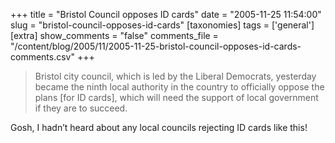 +++
title = "Bristol Council opposes ID cards"
date = "2005-11-25 11:54:00"
slug = "bristol-council-opposes-id-cards"
[taxonomies]
tags = ['general']
[extra]
show_comments = "false"
comments_file = "/content/blog/2005/11/2005-11-25-bristol-council-opposes-id-cards-comments.csv"
+++

> Bristol city council, which is led by the Liberal Democrats, yesterday became the ninth local authority in the country to officially oppose the plans \[for ID cards\], which will need the support of local government if they are to succeed.

Gosh, I hadn’t heard about any local councils rejecting ID cards like this!
